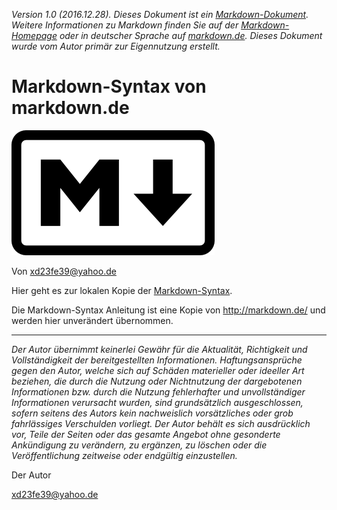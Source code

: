 
<!-- Referenzen -->

[Logo]: ./res/md.png "Markdown-Logo"
[Markdown]: https://daringfireball.net/projects/markdown/ "Markdown is a text-to-HTML conversion tool for web writers."
[Plugin]: https://addons.mozilla.org/de/firefox/addon/markdown-viewer/ "Markdown Viewer Plugin for Firefox"
[Syntax]: http://markdown.de/ "Die deutsche Markdown-Referenz."

<!-- Kopfzeile -->

[mdw]: https://de.wikipedia.org/wiki/Markdown "Markdown auf Wikipedia"

*Version 1.0 (2016.12.28). Dieses Dokument ist ein [Markdown-Dokument][mdw]. Weitere Informationen zu Markdown
finden Sie auf der [Markdown-Homepage][Markdown] oder in deutscher Sprache auf
[markdown.de][Syntax]. Dieses Dokument wurde vom Autor primär zur Eigennutzung erstellt.*



Markdown-Syntax von markdown.de
===============================
![Image-Alternate-Text][Logo]

Von <xd23fe39@yahoo.de>

Hier geht es zur lokalen Kopie der [Markdown-Syntax](20131215-markdown-syntax_v6.txt).

Die Markdown-Syntax Anleitung ist eine Kopie von http://markdown.de/ und werden hier unverändert übernommen.


<!-- Einfacher Haftungsausschluss -->

* * *

*Der Autor übernimmt keinerlei Gewähr für die Aktualität, Richtigkeit und Vollständigkeit der bereitgestellten Informationen. Haftungsansprüche gegen den Autor, welche sich auf Schäden materieller oder ideeller Art beziehen, die durch die Nutzung oder Nichtnutzung der dargebotenen Informationen bzw. durch die Nutzung fehlerhafter und unvollständiger Informationen verursacht wurden, sind grundsätzlich ausgeschlossen, sofern seitens des Autors kein nachweislich vorsätzliches oder grob fahrlässiges Verschulden vorliegt. Der Autor behält es sich ausdrücklich vor, Teile der Seiten oder das gesamte Angebot ohne gesonderte Ankündigung zu verändern, zu ergänzen, zu löschen oder die Veröffentlichung zeitweise oder endgültig einzustellen.*

Der Autor

<xd23fe39@yahoo.de>
